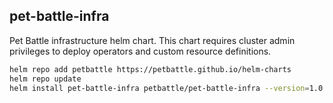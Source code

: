 ## pet-battle-infra

Pet Battle infrastructure helm chart. This chart requires cluster admin privileges to deploy operators and custom resource definitions.

```bash
helm repo add petbattle https://petbattle.github.io/helm-charts
helm repo update
helm install pet-battle-infra petbattle/pet-battle-infra --version=1.0.2 --set pet-battle-infra.operatorgroup.enabled=true --set pet-battle-infra.operatorgroup.targetNamespaces={petbattle} --namespace petbattle --create-namespace --generate-name
```

